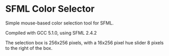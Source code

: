 # SFML Color Selector  
Simple mouse-based color selection tool for SFML.

Compiled with GCC 5.1.0, using SFML 2.4.2

The selection box is 256x256 pixels, with a 16x256 pixel hue slider 8 pixels to the right of the box.

